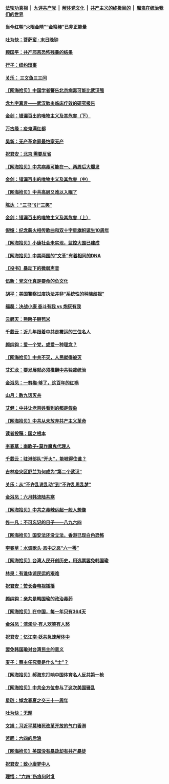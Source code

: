####  [法轮功真相](../../../../basic/blob/master/README.md?t=06191102) &nbsp;|&nbsp; [九评共产党](../../../../9ping.md/blob/master/README.md?t=06191102) &nbsp;|&nbsp; [解体党文化](../../../../jtdwh.md/blob/master/README.md?t=06191102)  &nbsp;|&nbsp; [共产主义的终极目的](../../../../gczydzjmd.md/blob/master/README.md?t=06191102) &nbsp;|&nbsp; [魔鬼在统治我们的世界](../../../../mgztzwmdsj.md/blob/master/README.md?t=06191102) 

#### [当今红朝“火眼金睛”“金箍棒”已非正能量](../pages/nsc993/n12196834.md?t=06191102) 

#### [吐为快：菩萨蛮 · 末日晚钟](../pages/nsc993/n12196689.md?t=06191102) 

#### [顾国平：共产邪恶恐怖残暴的结果](../pages/nsc993/n12195238.md?t=06191102) 

#### [行子：纽约琐事](../pages/nsc993/n12194752.md?t=06191102) 

#### [关乐： 三文鱼三三问](../pages/nsc993/n12194626.md?t=06191102) 

#### [【网海拾贝】中国学者警告北京病毒可能比武汉强](../pages/nsc993/n12193964.md?t=06191102) 

#### [念九字真言——武汉肺炎临床疗效的研究报告](../pages/nsc993/n12190804.md?t=06191102) 

#### [金剑：错漏百出的唯物主义及其危害（下）](../pages/nsc993/n12191909.md?t=06191102) 

#### [万古缘：疫鬼满红都](../pages/nsc993/n12191847.md?t=06191102) 

#### [吴新：无产革命家最怕家无产](../pages/nsc993/n12191806.md?t=06191102) 

#### [祝君安：北京 需要反省](../pages/nsc993/n12191766.md?t=06191102) 

#### [【网海拾贝】中共病毒可能在一、两周后大爆发](../pages/nsc993/n12190517.md?t=06191102) 

#### [金剑：错漏百出的唯物主义及其危害（中）](../pages/nsc993/n12188778.md?t=06191102) 

#### [【网海拾贝】中共高层又难以入眠了](../pages/nsc993/n12188425.md?t=06191102) 

#### [陈达 ：“三书”引“三笑”](../pages/nsc993/n12187929.md?t=06191102) 

#### [金剑：错漏百出的唯物主义及其危害（上）](../pages/nsc993/n12186502.md?t=06191102) 

#### [倪娅：纪念薪火相传歌曲和双十字星旗帜诞生10周年](../pages/nsc993/n12186439.md?t=06191102) 

#### [【网海拾贝】小康社会未实现，监控大国已建成](../pages/nsc993/n12185468.md?t=06191102) 

#### [【网海拾贝】中美两国的“文革”有着相同的DNA](../pages/nsc993/n12184487.md?t=06191102) 

#### [【投书】暴动下的微弱声音](../pages/nsc993/n12183493.md?t=06191102) 

#### [伍新：党文化真是要命的负文化](../pages/nsc993/n12182742.md?t=06191102) 

#### [胡平：美国警察过度执法并非“系统性的种族歧视”](../pages/nsc993/n12182713.md?t=06191102) 

#### [福磊：决战小康 奋斗有我 vs 炮灰有我](../pages/nsc993/n12182693.md?t=06191102) 

#### [云鹤天：熊瞎子掰苞米](../pages/nsc993/n12182680.md?t=06191102) 

#### [千载云：近几年跟着中共走霉运的三位名人](../pages/nsc993/n12182649.md?t=06191102) 

#### [颜纯钩：爱一个党，或爱一种理念？](../pages/nsc993/n12182640.md?t=06191102) 

#### [【网海拾贝】中共不灭，人民就得被灭](../pages/nsc993/n12180698.md?t=06191102) 

#### [艾汇龙：要发展就必须推翻中共独裁统治](../pages/nsc993/n12180647.md?t=06191102) 

#### [金浴凤：一剪梅·够了，这百年的红祸](../pages/nsc993/n12180002.md?t=06191102) 

#### [山月：数九话灭共](../pages/nsc993/n12179940.md?t=06191102) 

#### [艾健：中共让老百姓看到的都是假象](../pages/nsc993/n12179778.md?t=06191102) 

#### [【网海拾贝】中共从未放弃共产主义革命](../pages/nsc993/n12176687.md?t=06191102) 

#### [读者投稿：国之根本](../pages/nsc993/n12176662.md?t=06191102) 

#### [李春草：南歌子•莫作魔鬼代理人](../pages/nsc993/n12176610.md?t=06191102) 

#### [千载云：驻港部队“开火”，能唬得住谁？](../pages/nsc993/n12176028.md?t=06191102) 

#### [吉林疫灾区舒兰为何成为“第二个武汉”](../pages/nsc993/n12172816.md?t=06191102) 

#### [关乐：从“不许乱说乱动”到“不许乱思乱梦”](../pages/nsc993/n12174760.md?t=06191102) 

#### [金浴凤：六月韩流陆共寒](../pages/nsc993/n12174739.md?t=06191102) 

#### [【网海拾贝】中共之毒辣远超一般人想像](../pages/nsc993/n12174574.md?t=06191102) 

#### [佟一凡：不可忘记的日子——八九六四](../pages/nsc993/n12174371.md?t=06191102) 

#### [【网海拾贝】国安法还没立法，香港已现白色恐怖](../pages/nsc993/n12172467.md?t=06191102) 

#### [李春草：水调歌头·恶中之恶“六一零”](../pages/nsc993/n12171662.md?t=06191102) 

#### [【网海拾贝】台湾人民开创历史，用选票罢免韩国瑜](../pages/nsc993/n12169412.md?t=06191102) 

#### [林泉：有谁体谅民运的艰难](../pages/nsc993/n12169204.md?t=06191102) 

#### [祝君安：赞长春电视插播](../pages/nsc993/n12168998.md?t=06191102) 

#### [颜纯钩：亲共是韩国瑜的政治毒药](../pages/nsc993/n12168959.md?t=06191102) 

#### [【网海拾贝】在中国，每一年只有364天](../pages/nsc993/n12167508.md?t=06191102) 

#### [金浴凤：浣溪沙·有人欢笑有人愁](../pages/nsc993/n12167017.md?t=06191102) 

#### [祝君安：忆江南·妖共急速解体中](../pages/nsc993/n12166832.md?t=06191102) 

#### [罢免韩国瑜对台湾民主的意义](../pages/nsc993/n12166720.md?t=06191102) 

#### [麦子：蔡主任究竟是什么“士”？](../pages/nsc993/n12166126.md?t=06191102) 

#### [【网海拾贝】郝海东打响中国体育名人反共第一枪](../pages/nsc993/n12165325.md?t=06191102) 

#### [【网海拾贝】中共全方位参与了这次美国骚乱](../pages/nsc993/n12163491.md?t=06191102) 

#### [星琏：悼念春夏之交三十一周年](../pages/nsc993/n12162360.md?t=06191102) 

#### [吐为快：无题](../pages/nsc993/n12162106.md?t=06191102) 

#### [文旭：习近平莫堵死改革开放的气门香港](../pages/nsc993/n12157461.md?t=06191102) 

#### [苦胆：六四的后浪](../pages/nsc993/n12157112.md?t=06191102) 

#### [【网海拾贝】美国没有暴政却有共产暴徒](../pages/nsc993/n12157074.md?t=06191102) 

#### [祝君安：致小康梦中人](../pages/nsc993/n12156882.md?t=06191102) 

#### [理悟：“六四“伤痕何时复](../pages/nsc993/n12156866.md?t=06191102) 

